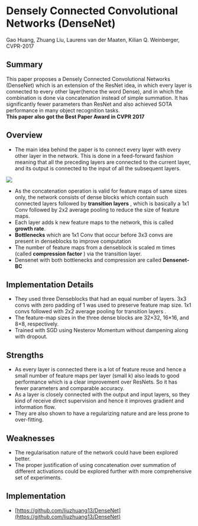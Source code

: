 # Densely Connected Convolutional Networks (DenseNet)
Gao Huang, Zhuang Liu, Laurens van der Maaten, Kilian Q. Weinberger, CVPR-2017

## Summary
This paper proposes a Densely Connected Convolutional Networks (DenseNet) which is an extension of the ResNet idea, in which every layer is connected to every other layer(hence the word Dense), and in which the combination is done via concatenation instead of simple summation. 
It has significantly fewer parameters than ResNet and also achieved SOTA performance in many object recognition tasks.  
**This paper also got the Best Paper Award in CVPR 2017**

## Overview

- The main idea behind the paper is to connect every layer with every other layer in the network. This is done in a feed-forward fashion meaning that all the preceding layers are connected to the current layer, and its output is connected to the input of all the subsequent layers.
<img src='https://github.com/vlgiitr/papers_we_read/blob/master/images/densenet.png' style="max-width:100%">

- As the concatenation operation is valid for feature maps of same sizes only, the network consists of dense blocks which contain such connected layers followed by **transition layers** , which is basically a 1x1 Conv followed by 2x2 average pooling to reduce the size of feature maps.
- Each layer adds k new feature maps to the network, this is called **growth rate**.
- **Bottlenecks** which are 1x1 Conv that occur before 3x3 convs are present in denseblocks to improve computation
- The number of feature maps from a denseblock is scaled m times (called **compression factor** ) via the transition layer.
- Densenet with both bottlenecks and compression are called **Densenet-BC**

## Implementation Details

- They used three Denseblocks that had an equal number of layers. 3x3 convs with zero padding of 1 was used to preserve feature map size. 1x1 convs followed with 2x2 average pooling for transition layers .
- The feature-map sizes in the three dense blocks are 32×32, 16×16, and 8×8, respectively.
- Trained with SGD using Nesterov Momentum without dampening along with dropout. 

## Strengths
- As every layer is connected there is a lot of feature reuse and hence a small number of feature maps per layer (small k) also leads to good performance which is a clear improvement over ResNets. So it has fewer parameters and comparable accuracy.
- As a layer is closely connected with the output and input layers, so they kind of receive direct supervision and hence it improves gradient and information flow.
- They are also shown to have a regularizing nature and are less prone to over-fitting.

## Weaknesses
- The regularisation nature of the network could have been explored better.
- The proper justification of using concatenation over summation of different activations could be explored further with more comprehensive set of experiments. 

## Implementation
- [https://github.com/liuzhuang13/DenseNet](https://github.com/liuzhuang13/DenseNet)


